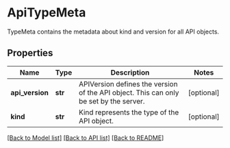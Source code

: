 # ApiTypeMeta

TypeMeta contains the metadata about kind and version for all API objects.
## Properties
Name | Type | Description | Notes
------------ | ------------- | ------------- | -------------
**api_version** | **str** | APIVersion defines the version of the API object. This can only be set by the server. | [optional] 
**kind** | **str** | Kind represents the type of the API object. | [optional] 

[[Back to Model list]](../README.md#documentation-for-models) [[Back to API list]](../README.md#documentation-for-api-endpoints) [[Back to README]](../README.md)


